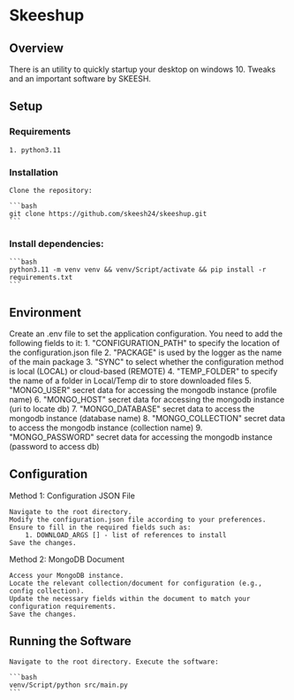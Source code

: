 # Skeeshup

## Overview

There is an utility to quickly startup your desktop on windows 10.
Tweaks and an important software by SKEESH.

## Setup

### Requirements

    1. python3.11

### Installation

    Clone the repository:

    ```bash
    git clone https://github.com/skeesh24/skeeshup.git
    ```

### Install dependencies:

    ```bash
    python3.11 -m venv venv && venv/Script/activate && pip install -r requirements.txt
    ```

## Environment

Create an .env file to set the application configuration. You need to add the following fields to it: 1. "CONFIGURATION_PATH" to specify the location of the configuration.json file 2. "PACKAGE" is used by the logger as the name of the main package 3. "SYNC" to select whether the configuration method is local (LOCAL) or cloud-based (REMOTE) 4. "TEMP_FOLDER" to specify the name of a folder in Local/Temp dir to store downloaded files 5. "MONGO_USER" secret data for accessing the mongodb instance (profile name) 6. "MONGO_HOST" secret data for accessing the mongodb instance (uri to locate db) 7. "MONGO_DATABASE" secret data to access the mongodb instance (database name) 8. "MONGO_COLLECTION" secret data to access the mongodb instance (collection name) 9. "MONGO_PASSWORD" secret data for accessing the mongodb instance (password to access db)

## Configuration

Method 1: Configuration JSON File

    Navigate to the root directory.
    Modify the configuration.json file according to your preferences. Ensure to fill in the required fields such as:
        1. DOWNLOAD_ARGS [] - list of references to install
    Save the changes.

Method 2: MongoDB Document

    Access your MongoDB instance.
    Locate the relevant collection/document for configuration (e.g., config collection).
    Update the necessary fields within the document to match your configuration requirements.
    Save the changes.

## Running the Software

    Navigate to the root directory. Execute the software:

    ```bash
    venv/Script/python src/main.py
    ```
